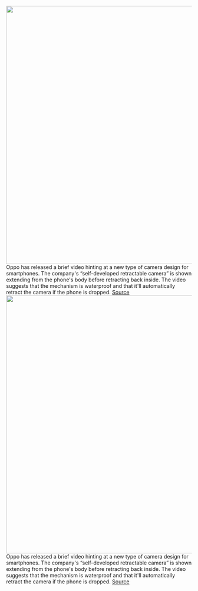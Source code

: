 <img src='https://cdn.vox-cdn.com/thumbor/mtcVJueYfZpUiovNNXLUjDnENLI=/0x0:1119x746/1200x800/filters:focal(471x284:649x462)/cdn.vox-cdn.com/uploads/chorus_image/image/70243252/Screenshot_2021_12_08_at_16.19.32.0.png' width='700px' /><br/>
Oppo has released a brief video hinting at a new type of camera design for smartphones. The company's “self-developed retractable camera” is shown extending from the phone's body before retracting back inside. The video suggests that the mechanism is waterproof and that it'll automatically retract the camera if the phone is dropped.
<a href='https://www.theverge.com/2021/12/8/22823689/oppo-retractable-phone-camera-teaser-inno-day-2021'> Source <a/><img src='https://cdn.vox-cdn.com/thumbor/mtcVJueYfZpUiovNNXLUjDnENLI=/0x0:1119x746/1200x800/filters:focal(471x284:649x462)/cdn.vox-cdn.com/uploads/chorus_image/image/70243252/Screenshot_2021_12_08_at_16.19.32.0.png' width='700px' /><br/>
Oppo has released a brief video hinting at a new type of camera design for smartphones. The company's “self-developed retractable camera” is shown extending from the phone's body before retracting back inside. The video suggests that the mechanism is waterproof and that it'll automatically retract the camera if the phone is dropped.
<a href='https://www.theverge.com/2021/12/8/22823689/oppo-retractable-phone-camera-teaser-inno-day-2021'> Source <a/>